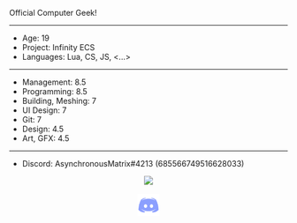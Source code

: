 Official Computer Geek!

------------------------------------------

- Age: 19
- Project: Infinity ECS
- Languages: Lua, CS, JS, <...>

------------------------------------------

- Management: 8.5
- Programming: 8.5
- Building,  Meshing: 7
- UI Design: 7
- Git: 7
- Design: 4.5
- Art, GFX: 4.5

------------------------------------------

- Discord: AsynchronousMatrix#4213 (685566749516628033)

<p align="center">
    <img src="https://github-readme-stats.vercel.app/api?username=4x8Matrix&&show_icons=true&title_color=ffffff&icon_color=bb2acf&text_color=daf7dc&bg_color=151515">
</p>

<p align="center" href="https://discord.com/users/685566749516628033">
    <img src="https://raw.githubusercontent.com/4x8Matrix/4x8Matrix/main/DiscordIcon.png" alt="Discord" width="40" height="40">
</p>
